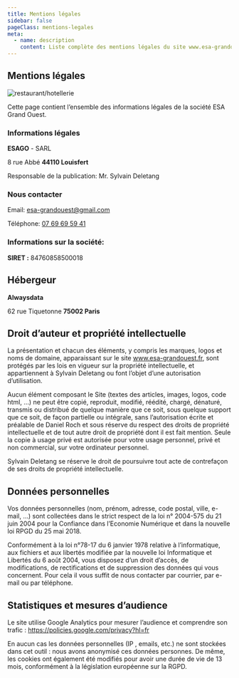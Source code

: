 ```yaml
---
title: Mentions légales
sidebar: false
pageClass: mentions-legales
meta:
  - name: description
    content: Liste complète des mentions légales du site www.esa-grandouest.fr et de la SARL ESAGO.
---
```



## Mentions légales

<img :src="$withBase('/mentions.jpg')"  alt="restaurant/hotellerie">

Cette page contient l’ensemble des informations légales de la société ESA Grand Ouest. 

### Informations légales

**ESAGO** - SARL

8 rue Abbé **44110 Louisfert**

Responsable de la publication: Mr. Sylvain Deletang

### Nous contacter

Email: [esa-grandouest@gmail.com](mailto:esa.grandouest@gmail.com?subject=[esa-grandouest]%20Contact%20mentions%20légales)

Téléphone: <a href="tel:+330769695941" title="Téléphone">07 69 69 59 41</a>

### Informations sur la société:

**SIRET :** 84760858500018


## Hébergeur

**Alwaysdata**

62 rue Tiquetonne **75002 Paris**

## Droit d’auteur et propriété intellectuelle

La présentation et chacun des éléments, y compris les marques, logos et noms de domaine, apparaissant sur le site www.esa-grandouest.fr, sont protégés par les lois en vigueur sur la propriété intellectuelle, et appartiennent à Sylvain Deletang ou font l’objet d’une autorisation d’utilisation.

Aucun élément composant le Site (textes des articles, images, logos, code html, …) ne peut être copié, reproduit, modifié, réédité, chargé, dénaturé, transmis ou distribué de quelque manière que ce soit, sous quelque support que ce soit, de façon partielle ou intégrale, sans l’autorisation écrite et préalable de Daniel Roch et sous réserve du respect des droits de propriété intellectuelle et de tout autre droit de propriété dont il est fait mention. Seule la copie à usage privé est autorisée pour votre usage personnel, privé et non commercial, sur votre ordinateur personnel.

Sylvain Deletang se réserve le droit de poursuivre tout acte de contrefaçon de ses droits de propriété intellectuelle.

## Données personnelles

Vos données personnelles (nom, prénom, adresse, code postal, ville, e-mail, …) sont collectées dans le strict respect de la loi n° 2004-575 du 21 juin 2004 pour la Confiance dans l’Economie Numérique et dans la nouvelle loi RPGD du 25 mai 2018.

Conformément à la loi n°78-17 du 6 janvier 1978 relative à l’informatique, aux fichiers et aux libertés modifiée par la nouvelle loi Informatique et Libertés du 6 août 2004, vous disposez d’un droit d’accès, de modifications, de rectifications et de suppression des données qui vous concernent. Pour cela il vous suffit de nous contacter par courrier, par e-mail ou par téléphone.

## Statistiques et mesures d’audience

Le site utilise Google Analytics pour mesurer l’audience et comprendre son trafic : https://policies.google.com/privacy?hl=fr

En aucun cas les données personnelles (IP , emails, etc.) ne sont stockées dans cet outil : nous avons anonymisé ces données personnes. De même, les cookies ont également été modifiés pour avoir une durée de vie de 13 mois, conformément à la législation européenne sur la RGPD.